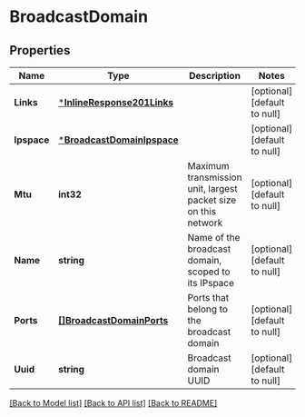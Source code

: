 # BroadcastDomain

## Properties
Name | Type | Description | Notes
------------ | ------------- | ------------- | -------------
**Links** | [***InlineResponse201Links**](inline_response_201__links.md) |  | [optional] [default to null]
**Ipspace** | [***BroadcastDomainIpspace**](broadcast_domain_ipspace.md) |  | [optional] [default to null]
**Mtu** | **int32** | Maximum transmission unit, largest packet size on this network | [optional] [default to null]
**Name** | **string** | Name of the broadcast domain, scoped to its IPspace | [optional] [default to null]
**Ports** | [**[]BroadcastDomainPorts**](broadcast_domain_ports.md) | Ports that belong to the broadcast domain | [optional] [default to null]
**Uuid** | **string** | Broadcast domain UUID | [optional] [default to null]

[[Back to Model list]](../README.md#documentation-for-models) [[Back to API list]](../README.md#documentation-for-api-endpoints) [[Back to README]](../README.md)


